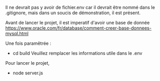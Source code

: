 
Il ne devrait pas y avoir de fichier.env car il devrait être nommé dans le .gitignore, mais dans un soucis de démonstration, il est présent.

Avant de lancer le projet, il est imperatif d'avoir une base de donnée
https://www.oracle.com/fr/database/comment-creer-base-donnees-mysql.html

Une fois paramêtrée :
- cd build
Veuillez remplacer les informations utile dans le .env

Pour lancer le projet,
- node server.js

